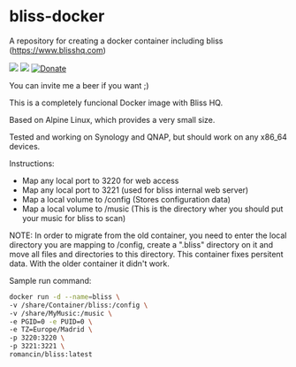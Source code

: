 # bliss-docker

A repository for creating a docker container including bliss (https://www.blisshq.com)

[![](https://images.microbadger.com/badges/version/romancin/bliss.svg)](https://microbadger.com/images/romancin/bliss "Docker image version")
[![](https://images.microbadger.com/badges/image/romancin/bliss.svg)](https://microbadger.com/images/romancin/bliss "Docker image size")
[![Donate](https://img.shields.io/badge/Donate-PayPal-green.svg)](https://www.paypal.com/cgi-bin/webscr?cmd=_s-xclick&hosted_button_id=X2CT2SWQCP74U)

You can invite me a beer if you want ;) 

This is a completely funcional Docker image with Bliss HQ.

Based on Alpine Linux, which provides a very small size. 

Tested and working on Synology and QNAP, but should work on any x86_64 devices.

Instructions: 
- Map any local port to 3220 for web access
- Map any local port to 3221 (used for bliss internal web server)
- Map a local volume to /config (Stores configuration data)
- Map a local volume to /music (This is the directory wher you should put your music for bliss to scan)

NOTE: In order to migrate from the old container, you need to enter the local directory you are mapping to /config, create a ".bliss" directory on it and move all files and directories to this directory. This container fixes persitent data. With the older container it didn't work.

Sample run command:

```bash
docker run -d --name=bliss \
-v /share/Container/bliss:/config \
-v /share/MyMusic:/music \
-e PGID=0 -e PUID=0 \
-e TZ=Europe/Madrid \
-p 3220:3220 \
-p 3221:3221 \
romancin/bliss:latest
```
